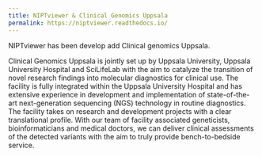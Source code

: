 ```yaml
---
title: NIPTviewer & Clinical Genomics Uppsala
permalink: https://niptviewer.readthedocs.io/
---
```

NIPTviewer has been develop add Clinical genomics Uppsala.

Clinical Genomics Uppsala is jointly set up by Uppsala University, Uppsala University Hospital and SciLifeLab with the aim to catalyze the transition of novel research findings into molecular diagnostics for clinical use. The facility is fully integrated within the Uppsala University Hospital and has extensive experience in development and implementation of state-of-the-art next-generation sequencing (NGS) technology in routine diagnostics. The facility takes on research and development projects with a clear translational profile. With our team of facility associated geneticists, bioinformaticians and medical doctors, we can deliver clinical assessments of the detected variants with the aim to truly provide bench-to-bedside service.

